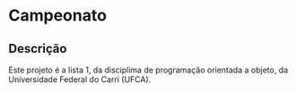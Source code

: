 # Campeonato

## Descrição

Este projeto é a lista 1, da disciplima de programação orientada a objeto, da Universidade Federal do Carri (UFCA). 